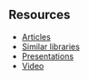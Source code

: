## Resources  

* [Articles](articles/index.html)   
* [Similar libraries](similar_libraries/index.html)
* [Presentations](presentations/index.html)
* [Video](video/index.html)